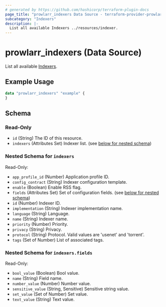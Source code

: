 ```yaml
---
# generated by https://github.com/hashicorp/terraform-plugin-docs
page_title: "prowlarr_indexers Data Source - terraform-provider-prowlarr"
subcategory: "Indexers"
description: |-
  List all available Indexers ../resources/indexer.
---
```


# prowlarr_indexers (Data Source)

<!-- subcategory:Indexers -->
List all available [Indexers](../resources/indexer).

## Example Usage

```terraform
data "prowlarr_indexers" "example" {
}
```

<!-- schema generated by tfplugindocs -->
## Schema

### Read-Only

- `id` (String) The ID of this resource.
- `indexers` (Attributes Set) Indexer list. (see [below for nested schema](#nestedatt--indexers))

<a id="nestedatt--indexers"></a>
### Nested Schema for `indexers`

Read-Only:

- `app_profile_id` (Number) Application profile ID.
- `config_contract` (String) Indexer configuration template.
- `enable` (Boolean) Enable RSS flag.
- `fields` (Attributes Set) Set of configuration fields. (see [below for nested schema](#nestedatt--indexers--fields))
- `id` (Number) Indexer ID.
- `implementation` (String) Indexer implementation name.
- `language` (String) Language.
- `name` (String) Indexer name.
- `priority` (Number) Priority.
- `privacy` (String) Privacy.
- `protocol` (String) Protocol. Valid values are 'usenet' and 'torrent'.
- `tags` (Set of Number) List of associated tags.

<a id="nestedatt--indexers--fields"></a>
### Nested Schema for `indexers.fields`

Read-Only:

- `bool_value` (Boolean) Bool value.
- `name` (String) Field name.
- `number_value` (Number) Number value.
- `sensitive_value` (String, Sensitive) Sensitive string value.
- `set_value` (Set of Number) Set value.
- `text_value` (String) Text value.

